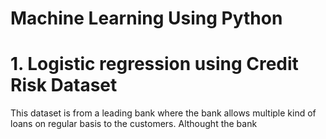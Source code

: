 # Machine Learning Using Python

# 1. Logistic regression using Credit Risk Dataset

This dataset is from a leading bank where the bank allows multiple kind of loans on regular basis to the customers. Althought the bank 

